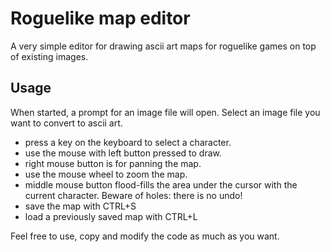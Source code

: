 # Roguelike map editor

A very simple editor for drawing ascii art maps for roguelike games on top of existing images.

## Usage

When started, a prompt for an image file will open. Select an image file you want to convert to ascii art.

* press a key on the keyboard to select a character.
* use the mouse with left button pressed to draw.
* right mouse button is for panning the map. 
* use the mouse wheel to zoom the map.
* middle mouse button flood-fills the area under the cursor with the current character. Beware of holes: there is no undo!
* save the map with CTRL+S
* load a previously saved map with CTRL+L

Feel free to use, copy and modify the code as much as you want.
